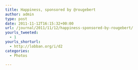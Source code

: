 ```yaml
---
title: Happiness, sponsored by @rougebert
author: admin
type: post
date: 2011-11-12T16:15:32+00:00
url: /journal/2011/11/12/happiness-sponsored-by-rougebert/
yourls_tweeted:
  - 1
yourls_shorturl:
  - http://lobban.org/i/d2
categories:
  - Photos

---
```

<div class='posterous_autopost'>
  <a href="http://instagr.am/p/T07Jc/"></p> 
  
  <div class='p_embed p_image_embed'>
    <img alt="" src="http://lobban.org/wp-content/uploads/HLIC/378baf53d5a59feb123c2cd35668d808.jpg" />
  </div>
  
  <p>
    </a></div>